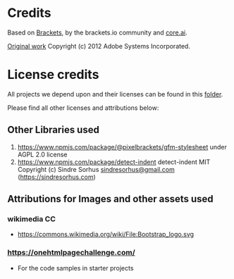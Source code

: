 # Credits
Based on [Brackets](https://brackets.io/), by the brackets.io community and [core.ai](https://core.ai/).

[Original work](https://github.com/adobe/brackets/) Copyright (c) 2012 Adobe Systems Incorporated.
# License credits 
All projects we depend upon and their licenses can be found in this [folder](https://github.com/phcode-dev/phoenix/tree/main/src/thirdparty/licences).

Please find all other licenses and attributions below:

## Other Libraries used
1. https://www.npmjs.com/package/@pixelbrackets/gfm-stylesheet under AGPL 2.0 license
2. https://www.npmjs.com/package/detect-indent detect-indent MIT Copyright (c) Sindre Sorhus <sindresorhus@gmail.com> (https://sindresorhus.com)

## Attributions for Images and other assets used

### wikimedia CC
* https://commons.wikimedia.org/wiki/File:Bootstrap_logo.svg

### https://onehtmlpagechallenge.com/
* For the code samples in starter projects
